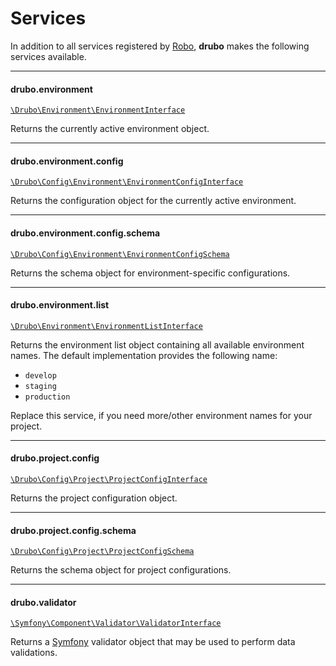 # Services

In addition to all services registered by [Robo][robo], **drubo** makes the 
following services available.

---

#### drubo.environment

[```\Drubo\Environment\EnvironmentInterface```][code.environmentinterface]

Returns the currently active environment object.

---

#### drubo.environment.config

[```\Drubo\Config\Environment\EnvironmentConfigInterface```][code.environmentconfiginterface]

Returns the configuration object for the currently active environment.

---

#### drubo.environment.config.schema

[```\Drubo\Config\Environment\EnvironmentConfigSchema```][code.environmentconfigschema]

Returns the schema object for environment-specific configurations.

---

#### drubo.environment.list

[```\Drubo\Environment\EnvironmentListInterface```][code.environmentlistinterface]

Returns the environment list object containing all available environment names. 
The default implementation provides the following name:

* ```develop```
* ```staging```
* ```production```

Replace this service, if you need more/other environment names for your project.

---

#### drubo.project.config

[```\Drubo\Config\Project\ProjectConfigInterface```][code.projectconfiginterface]

Returns the project configuration object.

---

#### drubo.project.config.schema

[```\Drubo\Config\Project\ProjectConfigSchema```][code.projectconfigschema]

Returns the schema object for project configurations.

---

#### drubo.validator

[```\Symfony\Component\Validator\ValidatorInterface```][code.validatorinterace] 

Returns a [Symfony][symfony] validator object that may be used to perform data 
validations.

[code.environmentconfiginterface]: ../src/Config/Environment/EnvironmentConfigInterface.php
[code.environmentconfigschema]: ../src/Config/Environment/EnvironmentConfigSchema.php
[code.environmentinterface]: ../src/Environment/EnvironmentInterface.php
[code.environmentlistinterface]: ../src/Environment/EnvironmentListInterface.php
[code.projectconfiginterface]: ../src/ConfigProject/ProjectConfigInterface.php
[code.projectconfigschema]: ../src/ConfigProject/ProjectConfigSchema.php
[code.validatorinterace]: https://github.com/symfony/validator/blob/master/Validator/ValidatorInterface.php
[robo]: http://robo.li/
[symfony]: https://symfony.com/
